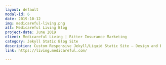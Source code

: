 ```yaml
---
layout: default
modal-id: 6
date: 2019-10-12
img: medicareful-living.png
alt: Medicareful Living Blog
project-date: June 2019
client: Medicareful Living | Ritter Insurance Marketing
category: Jekyll Static Blog Site
description: Custom Responsive Jekyll/Liquid Static Site – Design and Build <a href="https://living.medicareful.com/" target="_blank">View Site ></a>
link: https://living.medicareful.com/

---
```

